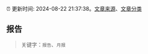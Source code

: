 :alarm_clock: 更新时间: 2024-08-22 21:37:38。[文章来源](/README.md)、[文章分类](/TAGS.md)

## 报告


> 关键字：`报告`、`月报`



